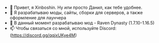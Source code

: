 - 👋 Привет, я Xinboshin. Ну или просто Данил, как тебе удобнее.
- 👀 Я разрабатываю моды, сайты, сборки для серверов, а также оформление для лаунчера
- 🌱 В данный момент разрабатываю мод - Raven Dynasty (1.7.10-1.16.5)
- 📫 Чтобы связаться со мной, используйте Discord: (https://discord.gg/qqjxUKye4M)


